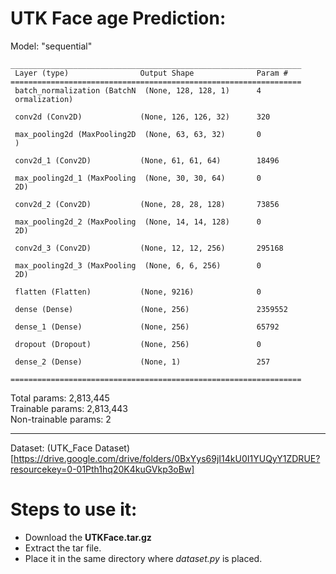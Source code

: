 # UTK Face age Prediction:

Model: "sequential"
```
_________________________________________________________________
 Layer (type)                Output Shape              Param #   
=================================================================
 batch_normalization (BatchN  (None, 128, 128, 1)      4         
 ormalization)                                                   
                                                                 
 conv2d (Conv2D)             (None, 126, 126, 32)      320       
                                                                 
 max_pooling2d (MaxPooling2D  (None, 63, 63, 32)       0         
 )                                                               
                                                                 
 conv2d_1 (Conv2D)           (None, 61, 61, 64)        18496     
                                                                 
 max_pooling2d_1 (MaxPooling  (None, 30, 30, 64)       0         
 2D)                                                             
                                                                 
 conv2d_2 (Conv2D)           (None, 28, 28, 128)       73856     
                                                                 
 max_pooling2d_2 (MaxPooling  (None, 14, 14, 128)      0         
 2D)                                                             
                                                                 
 conv2d_3 (Conv2D)           (None, 12, 12, 256)       295168    
                                                                 
 max_pooling2d_3 (MaxPooling  (None, 6, 6, 256)        0         
 2D)                                                             
                                                                 
 flatten (Flatten)           (None, 9216)              0         
                                                                 
 dense (Dense)               (None, 256)               2359552   
                                                                 
 dense_1 (Dense)             (None, 256)               65792     
                                                                 
 dropout (Dropout)           (None, 256)               0         
                                                                 
 dense_2 (Dense)             (None, 1)                 257       
                                                                 
=================================================================
```

Total params: 2,813,445 \
Trainable params: 2,813,443 \
Non-trainable params: 2
_________________________________________________________________

Dataset: (UTK_Face Dataset)[https://drive.google.com/drive/folders/0BxYys69jI14kU0I1YUQyY1ZDRUE?resourcekey=0-01Pth1hq20K4kuGVkp3oBw]

# Steps to use it:
- Download the **UTKFace.tar.gz**
- Extract the tar file.
- Place it in the same directory where *dataset.py* is placed.